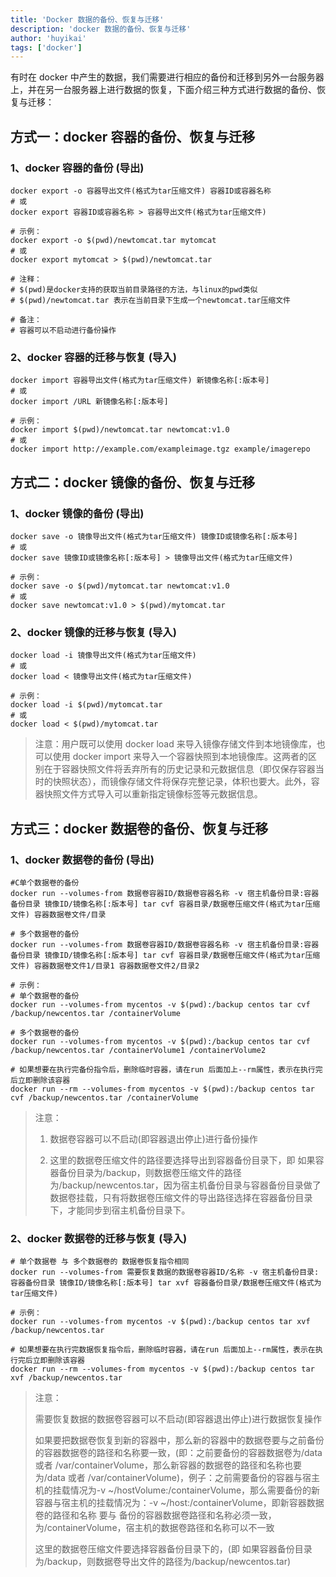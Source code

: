 ```yaml
---
title: 'Docker 数据的备份、恢复与迁移'
description: 'docker 数据的备份、恢复与迁移'
author: 'huyikai'
tags: ['docker']
---
```


有时在 docker 中产生的数据，我们需要进行相应的备份和迁移到另外一台服务器上，并在另一台服务器上进行数据的恢复，下面介绍三种方式进行数据的备份、恢复与迁移：

## 方式一：docker 容器的备份、恢复与迁移

### 1、docker 容器的备份 (导出)

```shell
docker export -o 容器导出文件(格式为tar压缩文件) 容器ID或容器名称
# 或
docker export 容器ID或容器名称 > 容器导出文件(格式为tar压缩文件)

# 示例：
docker export -o $(pwd)/newtomcat.tar mytomcat
# 或
docker export mytomcat > $(pwd)/newtomcat.tar

# 注释：
# $(pwd)是docker支持的获取当前目录路径的方法，与linux的pwd类似
# $(pwd)/newtomcat.tar 表示在当前目录下生成一个newtomcat.tar压缩文件

# 备注：
# 容器可以不启动进行备份操作
```

### 2、docker 容器的迁移与恢复 (导入)

```shell
docker import 容器导出文件(格式为tar压缩文件) 新镜像名称[:版本号]
# 或
docker import /URL 新镜像名称[:版本号]

# 示例：
docker import $(pwd)/newtomcat.tar newtomcat:v1.0
# 或
docker import http://example.com/exampleimage.tgz example/imagerepo
```

## 方式二：docker 镜像的备份、恢复与迁移

### 1、docker 镜像的备份 (导出)

```shell
docker save -o 镜像导出文件(格式为tar压缩文件) 镜像ID或镜像名称[:版本号]
# 或
docker save 镜像ID或镜像名称[:版本号] > 镜像导出文件(格式为tar压缩文件)

# 示例：
docker save -o $(pwd)/mytomcat.tar newtomcat:v1.0
# 或
docker save newtomcat:v1.0 > $(pwd)/mytomcat.tar
```

### 2、docker 镜像的迁移与恢复 (导入)

```shell
docker load -i 镜像导出文件(格式为tar压缩文件)
# 或
docker load < 镜像导出文件(格式为tar压缩文件)

# 示例：
docker load -i $(pwd)/mytomcat.tar
# 或
docker load < $(pwd)/mytomcat.tar
```

> 注意：用户既可以使用 docker load 来导入镜像存储文件到本地镜像库，也可以使用 docker import 来导入一个容器快照到本地镜像库。这两者的区别在于容器快照文件将丢弃所有的历史记录和元数据信息（即仅保存容器当时的快照状态），而镜像存储文件将保存完整记录，体积也要大。此外，容器快照文件方式导入可以重新指定镜像标签等元数据信息。

## 方式三：docker 数据卷的备份、恢复与迁移

### 1、docker 数据卷的备份 (导出)

```shell
#C单个数据卷的备份
docker run --volumes-from 数据卷容器ID/数据卷容器名称 -v 宿主机备份目录:容器备份目录 镜像ID/镜像名称[:版本号] tar cvf 容器目录/数据卷压缩文件(格式为tar压缩文件) 容器数据卷文件/目录

# 多个数据卷的备份
docker run --volumes-from 数据卷容器ID/数据卷容器名称 -v 宿主机备份目录:容器备份目录 镜像ID/镜像名称[:版本号] tar cvf 容器目录/数据卷压缩文件(格式为tar压缩文件) 容器数据卷文件1/目录1 容器数据卷文件2/目录2

# 示例：
# 单个数据卷的备份
docker run --volumes-from mycentos -v $(pwd):/backup centos tar cvf /backup/newcentos.tar /containerVolume

# 多个数据卷的备份
docker run --volumes-from mycentos -v $(pwd):/backup centos tar cvf /backup/newcentos.tar /containerVolume1 /containerVolume2

# 如果想要在执行完备份指令后，删除临时容器，请在run 后面加上--rm属性，表示在执行完后立即删除该容器
docker run --rm --volumes-from mycentos -v $(pwd):/backup centos tar cvf /backup/newcentos.tar /containerVolume
```

> 注意：
>
> 1. 数据卷容器可以不启动(即容器退出停止)进行备份操作
>
> 2. 这里的数据卷压缩文件的路径要选择导出到容器备份目录下，即 如果容器备份目录为/backup，则数据卷压缩文件的路径为/backup/newcentos.tar，因为宿主机备份目录与容器备份目录做了数据卷挂载，只有将数据卷压缩文件的导出路径选择在容器备份目录下，才能同步到宿主机备份目录下。

### 2、docker 数据卷的迁移与恢复 (导入)

```shell
# 单个数据卷 与 多个数据卷的 数据卷恢复指令相同
docker run --volumes-from 需要恢复数据的数据卷容器ID/名称 -v 宿主机备份目录:容器备份目录 镜像ID/镜像名称[:版本号] tar xvf 容器备份目录/数据卷压缩文件(格式为tar压缩文件)

# 示例：
docker run --volumes-from mycentos -v $(pwd):/backup centos tar xvf /backup/newcentos.tar

# 如果想要在执行完数据恢复指令后，删除临时容器，请在run 后面加上--rm属性，表示在执行完后立即删除该容器
docker run --rm --volumes-from mycentos -v $(pwd):/backup centos tar xvf /backup/newcentos.tar
```

> 注意：
>
> 需要恢复数据的数据卷容器可以不启动(即容器退出停止)进行数据恢复操作
>
> 如果要把数据卷恢复到新的容器中，那么新的容器中的数据卷要与之前备份的容器数据卷的路径和名称要一致，(即：之前要备份的容器数据卷为/data 或者 /var/containerVolume，那么新容器的数据卷的路径和名称也要为/data 或者 /var/containerVolume)，例子：之前需要备份的容器与宿主机的挂载情况为-v ~/hostVolume:/containerVolume，那么需要备份的新容器与宿主机的挂载情况为：-v ~/host:/containerVolume，即新容器数据卷的路径和名称 要与 备份的容器数据卷路径和名称必须一致，为/containerVolume，宿主机的数据卷路径和名称可以不一致
>
> 这里的数据卷压缩文件要选择容器备份目录下的，(即 如果容器备份目录为/backup，则数据卷导出文件的路径为/backup/newcentos.tar)
